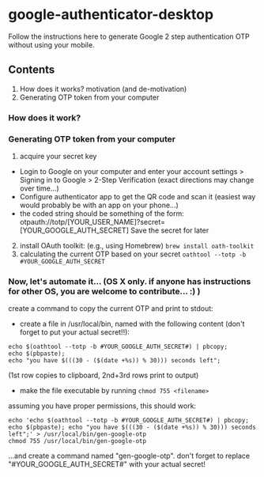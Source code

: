 # google-authenticator-desktop

Follow the instructions here to generate Google 2 step authentication OTP without using your mobile.

## Contents
1)  How does it works? motivation (and de-motivation)
2)  Generating OTP token from your computer

### How does it work?

### Generating OTP token from your computer

1.  acquire your secret key
  * Login to Google on your computer and enter your account settings > Signing in to Google > 2-Step Verification (exact directions may change over time...)
  * Configure authenticator app to get the QR code and scan it (easiest way would probably be with an app on your phone...)
  * the coded string should be something of the form: otpauth://totp/[YOUR_USER_NAME]?secret=[YOUR_GOOGLE_AUTH_SECRET]
  Save the secret for later
  
2.  install OAuth toolkit: (e.g., using Homebrew)
`brew install oath-toolkit`
3.  calculating the current OTP based on your secret
`oathtool --totp -b #YOUR_GOOGLE_AUTH_SECRET`

### Now, let's automate it... (OS X only. if anyone has instructions for other OS, you are welcome to contribute... :) )

create a command to copy the current OTP and print to stdout:

* create a file in /usr/local/bin, named <your-alias> with the following content (don't forget to put your actual secret!!):
```
echo $(oathtool --totp -b #YOUR_GOOGLE_AUTH_SECRET#) | pbcopy;
echo $(pbpaste);
echo "you have $(((30 - ($(date +%s)) % 30))) seconds left";
```

(1st row copies to clipboard, 2nd+3rd rows print to output)

* make the file executable by running `chmod 755 <filename>`

assuming you have proper permissions, this should work:


```
echo 'echo $(oathtool --totp -b #YOUR_GOOGLE_AUTH_SECRET#) | pbcopy; echo $(pbpaste); echo "you have $(((30 - ($(date +%s)) % 30))) seconds left";' > /usr/local/bin/gen-google-otp
chmod 755 /usr/local/bin/gen-google-otp
```

...and create a command named "gen-google-otp". don't forget to replace "#YOUR_GOOGLE_AUTH_SECRET#" with your actual secret!
